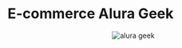 # E-commerce Alura Geek

<div align="center">
  
  ![alura geek](https://user-images.githubusercontent.com/42880872/167768018-5d2ffe29-1fdd-40db-a738-05cc72aca61d.png)

</div>
